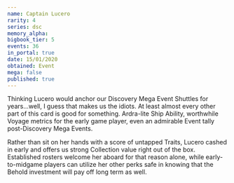 ```yaml
---
name: Captain Lucero
rarity: 4
series: dsc
memory_alpha:
bigbook_tier: 5
events: 36
in_portal: true
date: 15/01/2020
obtained: Event
mega: false
published: true
---
```


Thinking Lucero would anchor our Discovery Mega Event Shuttles for years...well, I guess that makes us the idiots. At least almost every other part of this card is good for something. Ardra-lite Ship Ability, worthwhile Voyage metrics for the early game player, even an admirable Event tally post-Discovery Mega Events.

Rather than sit on her hands with a score of untapped Traits, Lucero cashed in early and offers us strong Collection value right out of the box. Established rosters welcome her aboard for that reason alone, while early-to-midgame players can utilize her other perks safe in knowing that the Behold investment will pay off long term as well.
